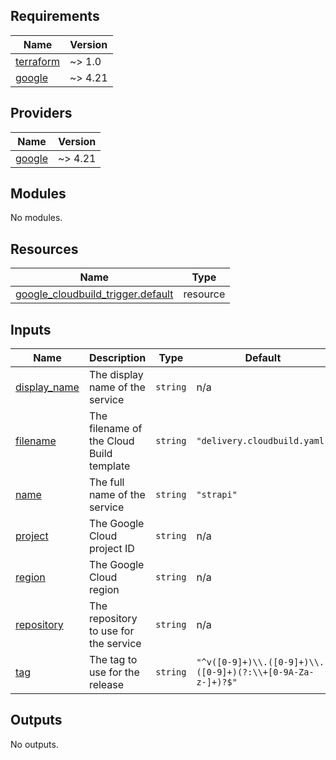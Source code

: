 <!-- BEGIN_TF_DOCS -->
## Requirements

| Name | Version |
|------|---------|
| <a name="requirement_terraform"></a> [terraform](#requirement\_terraform) | ~> 1.0 |
| <a name="requirement_google"></a> [google](#requirement\_google) | ~> 4.21 |

## Providers

| Name | Version |
|------|---------|
| <a name="provider_google"></a> [google](#provider\_google) | ~> 4.21 |

## Modules

No modules.

## Resources

| Name | Type |
|------|------|
| [google_cloudbuild_trigger.default](https://registry.terraform.io/providers/hashicorp/google/latest/docs/resources/cloudbuild_trigger) | resource |

## Inputs

| Name | Description | Type | Default | Required |
|------|-------------|------|---------|:--------:|
| <a name="input_display_name"></a> [display\_name](#input\_display\_name) | The display name of the service | `string` | n/a | yes |
| <a name="input_filename"></a> [filename](#input\_filename) | The filename of the Cloud Build template | `string` | `"delivery.cloudbuild.yaml"` | no |
| <a name="input_name"></a> [name](#input\_name) | The full name of the service | `string` | `"strapi"` | no |
| <a name="input_project"></a> [project](#input\_project) | The Google Cloud project ID | `string` | n/a | yes |
| <a name="input_region"></a> [region](#input\_region) | The Google Cloud region | `string` | n/a | yes |
| <a name="input_repository"></a> [repository](#input\_repository) | The repository to use for the service | `string` | n/a | yes |
| <a name="input_tag"></a> [tag](#input\_tag) | The tag to use for the release | `string` | `"^v([0-9]+)\\.([0-9]+)\\.([0-9]+)(?:\\+[0-9A-Za-z-]+)?$"` | no |

## Outputs

No outputs.
<!-- END_TF_DOCS -->